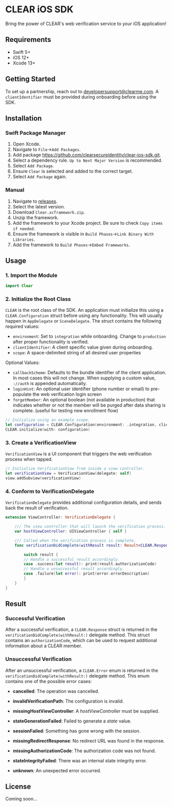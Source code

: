 # CLEAR iOS SDK

Bring the power of CLEAR's web verification service to your iOS application!

## Requirements

* Swift 5+
* iOS 12+
* Xcode 13+

## Getting Started

To set up a partnership, reach out to developersupport@clearme.com. A `clientIdentifier` must be provided during onboarding before using the SDK.

## Installation

### Swift Package Manager

1. Open Xcode.
2. Navigate to `File`->`Add Packages`.
3. Add package https://github.com/clearsecureidentity/clear-ios-sdk.git.
4. Select a dependency rule. `Up to Next Major Version` is recommended.
5. Select `Add Package`.
6. Ensure `Clear` is selected and added to the correct target.
7. Select `Add Package` again.

### Manual

1. Navigate to [releases](https://github.com/clearsecureidentity/clear-ios-sdk/releases).
2. Select the latest version.
3. Download `Clear.xcframework.zip`.
4. Unzip the framework.
5. Add the framework to your Xcode project. Be sure to check `Copy items if needed`.
6. Ensure the framework is visible in `Build Phases`->`Link Binary With Libraries`.
7. Add the framework to `Build Phases`->`Embed Frameworks`.

## Usage

### 1. Import the Module

```swift
import Clear
```

### 2. Initialize the Root Class

`CLEAR` is the root class of the SDK. An application must initialize this using a `CLEAR.Configuration` struct before using any functionality. This will usually happen in `AppDelegate` or `SceneDelegate`. The struct contains the following required values:

* `environment`: Set to `integration` while onboarding. Change to `production` after proper functionality is verified.
* `clientIdentifier`: A client specific value given during onboarding.
* `scope`: A space-delimited string of all desired user properties

Optional Values:
* `callbackScheme`: Defaults to the bundle identifier of the client application. In most cases this will not change. When supplying a custom value, `://auth` is appended automatically.
* `loginHint`: An optional user identifier (phone number or email) to pre-populate the web verification login screen
* `forgetMember`: An optional boolean (not available in production) that indicates whether or not the member will be purged after data sharing is complete. (useful for testing new enrollment flow)

```swift
// Initialize using an example scope.
let configuration = CLEAR.Configuration(environment: .integration, clientIdentifier: "my-client-id", scope: "email given_name", loginHint: "+15554844263", forgetMember: true)
CLEAR.initialize(with: configuration)
```

### 3. Create a VerificationView

`VerificationView` is a UI component that triggers the web verification process when tapped.

```swift
// Initialize VerificationView from inside a view controller.
let verificationView = VerificationView(delegate: self)
view.addSubview(verificationView)
```

### 4. Conform to VerificationDelegate

`VerificationDelegate` provides additional configuration details, and sends back the result of verification.

```swift
extension ViewController: VerificationDelegate {

    /// The view controller that will launch the verification process.
    var hostViewController: UIViewController { self }

    /// Called when the verification process is complete.
    func verificationDidComplete(withResult result: Result<CLEAR.Response, CLEAR.Error>) {

        switch result {
        // Handle a successful result accordingly.
        case .success(let result): print(result.authorizationCode)
        // Handle a unsuccessful result accordingly.
        case .failure(let error): print(error.errorDescription)
        }
    }
}
```

## Result

### Successful Verification

After a successful verification, a `CLEAR.Response` struct is returned in the `verificationDidComplete(withResult:)` delegate method. This struct contains an `authorizationCode`, which can be used to request additional information about a CLEAR member.

### Unsuccessful Verification

After an unsuccessful verification, a `CLEAR.Error` enum is returned in the `verificationDidComplete(withResult:)` delegate method. This enum contains one of the possible error cases:
            
* **cancelled**: The operation was cancelled.

* **invalidVerificationPath**: The configuration is invalid.

* **missingHostViewController**: A *hostViewController* must be supplied.

* **stateGenerationFailed**: Failed to generate a *state* value.

* **sessionFailed**: Something has gone wrong with the session.

* **missingRedirectResponse**: No redirect URL was found in the response.

* **missingAuthorizationCode**: The authorization code was not found.

* **stateIntegrityFailed**: There was an internal state integrity error.

* **unknown**: An unexpected error occurred.

## License

Coming soon...
